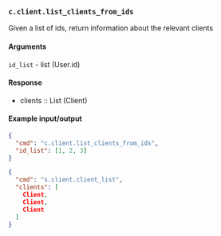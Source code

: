 ### `c.client.list_clients_from_ids`
Given a list of ids, return information about the relevant clients

#### Arguments
`id_list` - list (User.id)

#### Response
* clients :: List (Client)

#### Example input/output
```json
{
  "cmd": "c.client.list_clients_from_ids",
  "id_list": [1, 2, 3]
}

{
  "cmd": "s.client.client_list",
  "clients": [
    Client,
    Client,
    Client
  ]
}
```